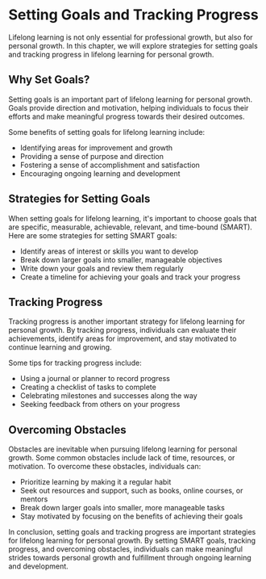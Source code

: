 # Setting Goals and Tracking Progress

Lifelong learning is not only essential for professional growth, but also for personal growth. In this chapter, we will explore strategies for setting goals and tracking progress in lifelong learning for personal growth.

Why Set Goals?
--------------

Setting goals is an important part of lifelong learning for personal growth. Goals provide direction and motivation, helping individuals to focus their efforts and make meaningful progress towards their desired outcomes.

Some benefits of setting goals for lifelong learning include:

* Identifying areas for improvement and growth
* Providing a sense of purpose and direction
* Fostering a sense of accomplishment and satisfaction
* Encouraging ongoing learning and development

Strategies for Setting Goals
----------------------------

When setting goals for lifelong learning, it's important to choose goals that are specific, measurable, achievable, relevant, and time-bound (SMART). Here are some strategies for setting SMART goals:

* Identify areas of interest or skills you want to develop
* Break down larger goals into smaller, manageable objectives
* Write down your goals and review them regularly
* Create a timeline for achieving your goals and track your progress

Tracking Progress
-----------------

Tracking progress is another important strategy for lifelong learning for personal growth. By tracking progress, individuals can evaluate their achievements, identify areas for improvement, and stay motivated to continue learning and growing.

Some tips for tracking progress include:

* Using a journal or planner to record progress
* Creating a checklist of tasks to complete
* Celebrating milestones and successes along the way
* Seeking feedback from others on your progress

Overcoming Obstacles
--------------------

Obstacles are inevitable when pursuing lifelong learning for personal growth. Some common obstacles include lack of time, resources, or motivation. To overcome these obstacles, individuals can:

* Prioritize learning by making it a regular habit
* Seek out resources and support, such as books, online courses, or mentors
* Break down larger goals into smaller, more manageable tasks
* Stay motivated by focusing on the benefits of achieving their goals

In conclusion, setting goals and tracking progress are important strategies for lifelong learning for personal growth. By setting SMART goals, tracking progress, and overcoming obstacles, individuals can make meaningful strides towards personal growth and fulfillment through ongoing learning and development.
